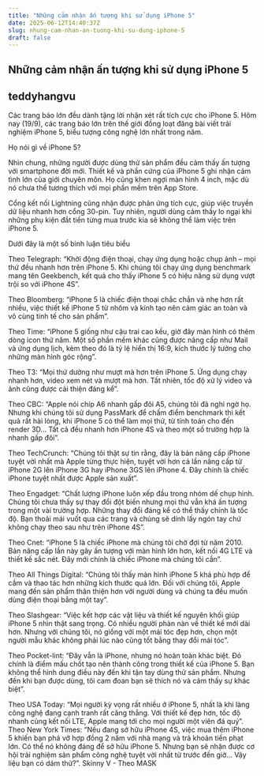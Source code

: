 ```yaml
---
title: "Những cảm nhận ấn tượng khi sử dụng iPhone 5"
date: 2025-06-12T14:40:37Z
slug: nhung-cam-nhan-an-tuong-khi-su-dung-iphone-5
draft: false
---
```


## Những cảm nhận ấn tượng khi sử dụng iPhone 5

## teddyhangvu

Các trang báo lớn đều dành tặng lời nhận xét rất tích cực cho iPhone 5.
Hôm nay (19/9), các trang báo lớn trên thế giới đồng loạt đăng bài viết trải nghiệm iPhone 5, biểu tượng công nghệ lớn nhất trong năm.
 
Họ nói gì về iPhone 5?
 
Nhìn chung, những người được dùng thử sản phẩm đều cảm thấy ấn tượng với smartphone đời mới. Thiết kế và phần cứng của iPhone 5 ghi nhận cảm tình lớn của giới chuyên môn. Họ cũng khen ngợi màn hình 4 inch, mặc dù nó chưa thể tương thích với mọi phần mềm trên App Store.
 

 
Cổng kết nối Lightning cũng nhận được phản ứng tích cực, giúp việc truyền dữ liệu nhanh hơn cổng 30-pin. Tuy nhiên, người dùng cảm thấy lo ngại khi những phụ kiện đắt tiền từng mua trước kia sẽ không thể làm việc trên iPhone 5.
 
Dưới đây là một số bình luận tiêu biểu
 
Theo Telegraph: “Khởi động điện thoại, chạy ứng dụng hoặc chụp ảnh – mọi thứ đều nhanh hơn trên iPhone 5. Khi chúng tôi chạy ứng dụng benchmark mang tên Geekbench, kết quả cho thấy iPhone 5 có hiệu năng sử dụng vượt trội so với iPhone 4S”.
 
Theo Bloomberg: “iPhone 5 là chiếc điện thoại chắc chắn và nhẹ hơn rất nhiều, việc thiết kế iPhone 5 từ nhôm và kính tạo nên cảm giác an toàn và vô cùng tinh tế cho sản phẩm”.
 

 
Theo Time: “iPhone 5 giống như cậu trai cao kều, giờ đây màn hình có thêm dòng icon thứ năm. Một số phần mềm khác cũng được nâng cấp như Mail và ứng dụng lịch, kèm theo đó là tỷ lệ hiển thị 16:9, kích thước lý tưởng cho những màn hình góc rộng”.
 
Theo T3: “Mọi thứ dường như mượt mà hơn trên iPhone 5. Ứng dụng chạy nhanh hơn, video xem nét và mượt mà hơn. Tất nhiên, tốc độ xử lý video và ảnh cũng được cải thiện đáng kể”.
 
Theo CBC: “Apple nói chíp A6 nhanh gấp đôi A5, chúng tôi đã nghi ngờ họ. Nhưng khi chúng tôi sử dụng PassMark để chấm điểm benchmark thì kết quả rất hài lòng, khi iPhone 5 có thể làm mọi thứ, từ tính toán cho đến render 3D... Tất cả đều nhanh hơn iPhone 4S và theo một số trường hợp là nhanh gấp đôi”.
 

 
Theo TechCrunch: “Chúng tôi thật sự tin rằng, đây là bản nâng cấp iPhone tuyệt vời nhất mà Apple từng thực hiện, tuyệt vời hơn cả lần nâng cấp từ iPhone 2G lên iPhone 3G hay iPhone 3GS lên iPhone 4. Đây chính là chiếc iPhone tuyệt nhất được Apple sản xuất”.
 
Theo Engadget: “Chất lượng iPhone luôn xếp đầu trong nhóm dế chụp hình. Chúng tôi chưa thấy sự thay đổi đột biến nhưng mọi thứ vẫn khá ấn tượng trong một vài trường hợp. Những thay đổi đáng kể có thể thấy chính là tốc độ. Bạn thoải mái vuốt qua các trang và chúng sẽ dính lấy ngón tay chứ không chạy theo sau như trên iPhone 4S”.
 
Theo Cnet: “iPhone 5 là chiếc iPhone mà chúng tôi chờ đợi từ năm 2010. Bản nâng cấp lần này gây ấn tượng với màn hình lớn hơn, kết nối 4G LTE và thiết kế sắc nét. Đây mới chính là chiếc iPhone mà chúng tôi cần”.
 

 
Theo All Things Digital: “Chúng tôi thấy màn hình iPhone 5 khá phù hợp để cầm và thao tác hơn những kích thước quá lớn. Đối với chúng tôi, Apple mang đến sản phẩm thân thiện hơn với người dùng và chúng ta đều muốn dùng điện thoại bằng một tay”.
 
Theo Slashgear: “Việc kết hợp các vật liệu và thiết kế nguyên khối giúp iPhone 5 nhìn thật sang trọng. Có nhiều người phàn nàn về thiết kế mới dài hơn. Nhưng với chúng tôi, nó giống với một mái tóc đẹp hơn, chọn một người mẫu khác không phải lúc nào cũng tốt bằng thay đổi mái tóc”.
 
Theo Pocket-lint: “Đây vẫn là iPhone, nhưng nó hoàn toàn khác biệt. Đó chính là điểm mấu chốt tạo nên thành công trong thiết kế của iPhone 5. Bạn không thể hình dung điều này đến khi tận tay dùng thử sản phẩm. Nhưng đến khi bạn được dùng, tôi cam đoan bạn sẽ thích nó và cảm thấy sự khác biệt”.
 

 
Theo USA Today: “Mọi người kỳ vọng rất nhiều ở iPhone 5, nhất là khi làng công nghệ đang cạnh tranh rất căng thẳng. Với thiết kế đẹp hơn, tốc độ nhanh cùng kết nối LTE, Apple mang tới cho mọi người một viên đá quý”.
Theo New York Times: “Nếu đang sở hữu iPhone 4S, việc mua thêm iPhone 5 khiến bạn phá vỡ hợp đồng 2 năm với nhà mạng và trả khoản tiền phạt lớn. Có thể nó không đáng để sở hữu iPhone 5. Nhưng bạn sẽ nhận được cơ hội trải nghiệm sản phẩm công nghệ tuyệt vời nhất từ trước đến giờ... Vậy liệu bạn có dám thử?”.
Skinny V - Theo MASK